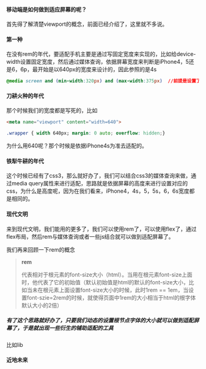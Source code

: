 #### 移动端是如何做到适应屏幕的呢？

首先得了解清楚viewport的概念，前面已经介绍了，这里就不多说。

#### 第一种

在没有rem的年代，要适配手机主要是通过写固定宽度来实现的，比如给device-width设置固定宽度，然后通过媒体查询，依据屏幕宽度来判断是iPhone4，5还是6，6p，最开始是以640px的宽度来设计的，因此参照的是4s

```css
@media screen and (min-width:320px) and (max-width:375px)  //前提是设置了meta标签的viewport
```

#### 刀耕火种的年代

那个时候我们的宽度都是写死的，比如

```html
<meta name="viewport" content="width=640">
```

```css
.wrapper { width 640px; margin: 0 auto; overflow: hidden;}
```

为什么用640呢？那个时候是依据iPhone4s为准去适配的。

#### 铁犁牛耕的年代

这个时候已经有了css3，那么就好办了，我们可以结合css3的媒体查询来做，通过media query属性来进行适配，思路就是依据屏幕的高度来进行设置对应的css，为什么是高度呢，因为在我们看来，iPhone4，4s，5，5s，6，6s宽度都是相同的。

#### 现代文明

来到现代文明，我们能用的更多了，我们可以使用rem了，可以使用flex了，通过flex布局，然后rem与媒体查询或者一些js结合就可以做到适配屏幕了。

我们再来回顾一下rem的概念

> **rem**
>
> 代表相对于根元素的font-size大小（html）。当用在根元素font-size上面时，他代表了它的初始值（默认初始值是html的默认的font-size大小，比如当未在根元素上面设置font-size大小的时候，此时1rem == 1em，当设置font-szie=2rem的时候，就使得页面中1rem的大小相当于html的根字体默认大小的2倍）

##### 有了这个思路就好办了，只要我们动态的设置根节点字体的大小就可以做到适配屏幕了，于是就出现一些衍生的辅助适配的工具

比如lib

#### 近地未来



